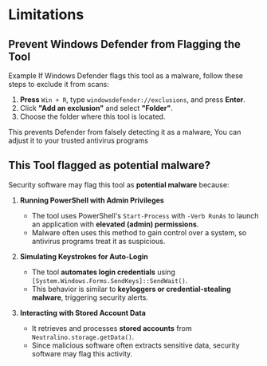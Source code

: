 # Limitations
## Prevent Windows Defender from Flagging the Tool  

Example If Windows Defender flags this tool as a malware, follow these steps to exclude it from scans:  

1. **Press** `Win + R`, type `windowsdefender://exclusions`, and press **Enter**.  
2. Click **"Add an exclusion"** and select **"Folder"**.  
3. Choose the folder where this tool is located.  

This prevents Defender from falsely detecting it as a malware, You can adjust it to your trusted antivirus programs 

## This Tool flagged as potential malware?  

Security software may flag this tool as **potential malware** because:  

1. **Running PowerShell with Admin Privileges**  
   - The tool uses PowerShell's `Start-Process` with `-Verb RunAs` to launch an application with **elevated (admin) permissions**.  
   - Malware often uses this method to gain control over a system, so antivirus programs treat it as suspicious.  

2. **Simulating Keystrokes for Auto-Login**  
   - The tool **automates login credentials** using `[System.Windows.Forms.SendKeys]::SendWait()`.  
   - This behavior is similar to **keyloggers or credential-stealing malware**, triggering security alerts.  

3. **Interacting with Stored Account Data**  
   - It retrieves and processes **stored accounts** from `Neutralino.storage.getData()`.  
   - Since malicious software often extracts sensitive data, security software may flag this activity.  